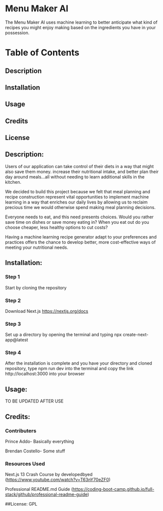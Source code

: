 # Menu Maker AI

The Menu Maker AI uses machine learning to better anticipate what kind of recipes you might enjoy making based on the ingredients you have in your possession.

# Table of Contents

## Description
## Installation
## Usage
## Credits
## License

## Description:

Users of our application can take control of their diets in a way that might also save them money. increase their nutritional intake, 
and better plan their day around meals...all without needing to learn additional skills in the kitchen. 

We decided to build this project because we felt that meal planning and recipe construction represent vital opportunities to implement machine 
learning in a way that enriches our daily lives by allowing us to reclaim precious time we would otherwise spend making meal planning decisions. 

Everyone needs to eat, and this need presents choices. Would you rather save time on dishes or save money eating in? When you eat out do you choose 
cheaper, less healthy options to cut costs? 

Having a machine learning recipe generator adapt to your preferences and practices offers the chance to develop better, more cost-effective ways of 
meeting your nutritional needs.


## Installation:

### Step 1
Start by cloning the repository

### Step 2
Download Next.js https://nextjs.org/docs

### Step 3
Set up a directory by opening the terminal and typing npx create-next-app@latest

### Step 4
After the installation is complete and you have your directory and cloned repository, type 
npm run dev into the terminal and copy the link http://localhost:3000 into your browser

## Usage:

TO BE UPDATED AFTER USE

## Credits:

### Contributers
Prince Addo- Basically everything

Brendan Costello- Some stuff

### Resources Used
Next.js 13 Crash Course by developedbyed (https://www.youtube.com/watch?v=T63nY70eZF0)

Professional README.md Guide (https://coding-boot-camp.github.io/full-stack/github/professional-readme-guide)

##License:
GPL
